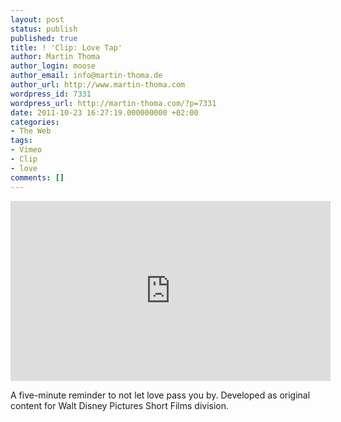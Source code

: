 ```yaml
---
layout: post
status: publish
published: true
title: ! 'Clip: Love Tap'
author: Martin Thoma
author_login: moose
author_email: info@martin-thoma.de
author_url: http://www.martin-thoma.com
wordpress_id: 7331
wordpress_url: http://martin-thoma.com/?p=7331
date: 2011-10-23 16:27:19.000000000 +02:00
categories:
- The Web
tags:
- Vimeo
- Clip
- love
comments: []
---
```

<iframe src="http://player.vimeo.com/video/18486821?title=0&amp;byline=0&amp;portrait=0" width="512" height="288" frameborder="0" webkitAllowFullScreen allowFullScreen></iframe>

A five-minute reminder to not let love pass you by. Developed as original content for Walt Disney Pictures Short Films division.
